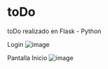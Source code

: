 # toDo
toDo realizado en Flask - Python


Login
![image](https://user-images.githubusercontent.com/23177282/113449815-41b22880-93c4-11eb-84ae-c907abd5c654.png)


Pantalla Inicio
![image](https://user-images.githubusercontent.com/23177282/113449763-2e9f5880-93c4-11eb-9f4d-ef264e87bd6f.png)

